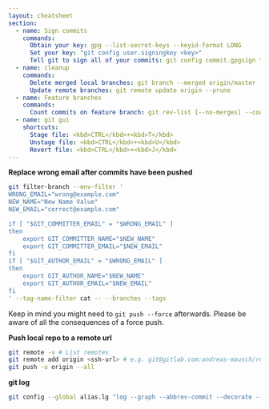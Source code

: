 ```yaml
---
layout: cheatsheet
section:
  - name: Sign commits
    commands:
      Obtain your key: gpg --list-secret-keys --keyid-format LONG
      Set your key: "git config user.signingkey <key>"
      Tell git to sign all of your commits: git config commit.gpgsign true
  - name: cleanup
    commands:
      Delete merged local branches: git branch --merged origin/master | grep -v \* | xargs git branch -D
      Update remote branches: git remote update origin --prune
  - name: Feature branches
    commands:
      Count commits on feature branch: git rev-list [--no-merges] --count origin/master..HEAD
  - name: git gui
    shortcuts:
      Stage file: <kbd>CTRL</kbd>+<kbd>T</kbd>
      Unstage file: <kbd>CTRL</kbd>+<kbd>U</kbd>
      Revert file: <kbd>CTRL</kbd>+<kbd>J</kbd>
---
```


**Replace wrong email after commits have been pushed**

```bash
git filter-branch --env-filter '
WRONG_EMAIL="wrong@example.com"
NEW_NAME="New Name Value"
NEW_EMAIL="correct@example.com"

if [ "$GIT_COMMITTER_EMAIL" = "$WRONG_EMAIL" ]
then
    export GIT_COMMITTER_NAME="$NEW_NAME"
    export GIT_COMMITTER_EMAIL="$NEW_EMAIL"
fi
if [ "$GIT_AUTHOR_EMAIL" = "$WRONG_EMAIL" ]
then
    export GIT_AUTHOR_NAME="$NEW_NAME"
    export GIT_AUTHOR_EMAIL="$NEW_EMAIL"
fi
' --tag-name-filter cat -- --branches --tags
```

Keep in mind you might need to `git push --force` afterwards.
Please be aware of all the consequences of a force push.

**Push local repo to a remote url**

```bash
git remote -v # List remotes
git remote add origin <ssh-url> # e.g. git@gitlab.com:andreas-mausch/repo.git
git push -u origin --all
```

**git log**

```bash
git config --global alias.lg "log --graph --abbrev-commit --decorate --date=format:'%Y-%m-%d %H:%M:%S' --format=format:'%C(blue)%h%C(reset) %C(dim white)%ad%C(reset) %C(green)%<(8,trunc)%an%C(reset)%C(yellow)%d%C(reset) %C(white)%s%C(reset)'"
```
